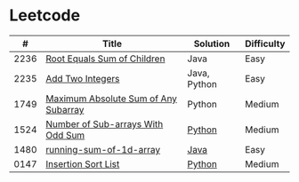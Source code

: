 # Leetcode

|#|Title|Solution|Difficulty|
|-|-----|--------|----------|
|2236|[Root Equals Sum of Children](https://leetcode.com/problems/root-equals-sum-of-children/description/)|Java|Easy|
|2235|[Add Two Integers](https://leetcode.com/problems/add-two-integers/)|Java, Python|Easy|
|1749|[Maximum Absolute Sum of Any Subarray](https://leetcode.com/problems/maximum-absolute-sum-of-any-subarray/description/)|Python|Medium|
|1524|[Number of Sub-arrays With Odd Sum](https://leetcode.com/problems/number-of-sub-arrays-with-odd-sum/description/)|[Python](/submissions/1524-number-of-sub-arrays-with-odd-sum/solution.py)|Medium|
|1480|[running-sum-of-1d-array](https://leetcode.com/problems/running-sum-of-1d-array/description/)|[Java](/submissions/1480-running-sum-of-1d-arrary/solution.java)|Easy|
|0147|[Insertion Sort List](https://leetcode.com/problems/insertion-sort-list/description/)|[Python](/submissions/0147-insertion-sort-list/solution.py)|Medium|
